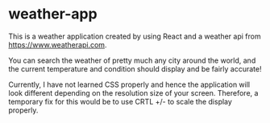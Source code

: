 # weather-app

This is a weather application created by using React and a weather api from https://www.weatherapi.com.

You can search the weather of pretty much any city around the world, and the current temperature and condition should 
display and be fairly accurate! 

Currently, I have not learned CSS properly and hence the application will look different depending on the 
resolution size of your screen. Therefore, a temporary fix for this would be to use CRTL +/- to scale the 
display properly. 
